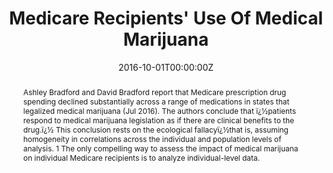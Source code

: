 ---
title: "Medicare Recipients' Use Of Medical Marijuana"

authors:
- "admin"
- "Keith Humphreys"
date: "2016-10-01T00:00:00Z"
doi: "10.1377/hlthaff.2016.1108"
venue: "Health Affairs"
publishDate: "2017-01-01T00:00:00Z"
publication_types: ["2"]
abstract: "Ashley Bradford and David Bradford report that Medicare prescription drug spending declined substantially across a range of medications in states that legalized medical marijuana (Jul 2016). The authors conclude that ï¿½patients respond to medical marijuana legislation as if there are clinical benefits to the drug.ï¿½

This conclusion rests on the ecological fallacyï¿½that is, assuming homogeneity in correlations across the individual and population levels of analysis. 1 The only compelling way to assess the impact of medical marijuana on individual Medicare recipients is to analyze individual-level data."
summary: "Caputi, T. L., & Humphreys, K. (2016). Medicare Recipients' Use Of Medical Marijuana. Health Affairs, 35(10), 1936'1936. doi:10.1377/hlthaff.2016.1108"
tags: 
featured: false
links:
- name: Paper Link
  url: "https://www.healthaffairs.org/doi/10.1377/hlthaff.2016.1108"
url_pdf: "/files/HA-2016.pdf"
image:
  focal_point: ""
  preview_only: false
---